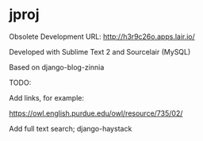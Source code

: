 # jproj

Obsolete Development URL:  http://h3r9c26o.apps.lair.io/

Developed with Sublime Text 2 and Sourcelair (MySQL)

Based on django-blog-zinnia

TODO:

Add links, for example:

https://owl.english.purdue.edu/owl/resource/735/02/

Add full text search; django-haystack



